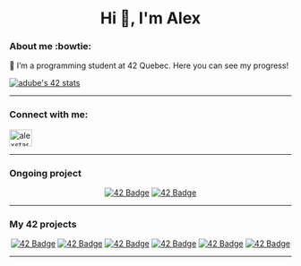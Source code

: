 <h1 align="center">Hi 👋, I'm Alex</h1>

<!--
**AlexStarlight03/AlexStarlight03** is a ✨ _special_ ✨ repository because its `README.md` (this file) appears on your GitHub profile.

Here are some ideas to get you started:

- 🔭 I’m currently working on ...
- 🌱 I’m currently learning ...
- 👯 I’m looking to collaborate on ...
- 🤔 I’m looking for help with ...
- 💬 Ask me about ...
- 📫 How to reach me: ...
- 😄 Pronouns: ...
- ⚡ Fun fact: ...
-->

<h3 align="left">About me :bowtie:</h3>
🌱 I’m a programming student at 42 Quebec. Here you can see my progress!
</p>

[![adube's 42 stats](https://badge.mediaplus.ma/binary/adube?1337Badge=off&UM6P=off)](https://github.com/oakoudad/badge42)

---
<h3 align="left">Connect with me:</h3>
<p align="left">
<a href="https://linkedin.com/in/alexstarlight03" target="blank"><img align="center" src="https://raw.githubusercontent.com/rahuldkjain/github-profile-readme-generator/master/src/images/icons/Social/linked-in-alt.svg" alt="alexstarlight03" height="30" width="40" /></a>

---
<h3 align="left">Ongoing project</h3>
<div align="center">

<a href="https://github.com/AlexStarlight03/fdf">![42 Badge](https://github.com/AlexStarlight03/42-project-badges/blob/main/badges/fdfe.png)</a>
<a href="https://github.com/AlexStarlight03/minishell">![42 Badge](https://github.com/AlexStarlight03/42-project-badges/blob/main/badges/minishelle.png)</a>

---
<h3 align="left">My 42 projects</h3>
<div align="center">

<a href="https://github.com/AlexStarlight03/pipex">![42 Badge](https://github.com/AlexStarlight03/42-project-badges/blob/main/badges/pipexe.png)</a>
<a href="https://github.com/AlexStarlight03/push_swap">![42 Badge](https://github.com/AlexStarlight03/42-project-badges/blob/main/badges/push_swape.png)</a>
<a href="">![42 Badge](https://github.com/AlexStarlight03/42-project-badges/blob/main/badges/born2berootm.png)</a>
<a href="https://github.com/AlexStarlight03/GNL">![42 Badge](https://github.com/AlexStarlight03/42-project-badges/blob/main/badges/get_next_linem.png)</a>
<a href="https://github.com/AlexStarlight03/ft_printf">![42 Badge](https://github.com/AlexStarlight03/42-project-badges/blob/main/badges/ft_printfe.png)</a>
<a href="https://github.com/AlexStarlight03/libft">![42 Badge](https://github.com/AlexStarlight03/42-project-badges/blob/main/badges/libftm.png)</a>

---
